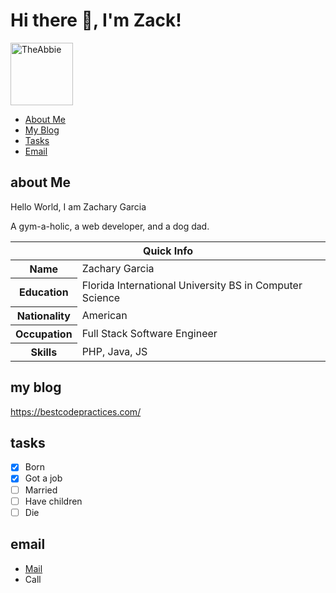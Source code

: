 # Hi there 👋, I'm Zack!

<p align='left'><img src="https://upload.wikimedia.org/wikipedia/commons/5/51/Paw-print.svg" alt="TheAbbie" width="100" height="100"></p>

* [About Me](#about-me)
* [My Blog](#my-blog)
* [Tasks](#tasks)
* [Email](#email)

## about Me

Hello World, I am Zachary Garcia

A gym-a-holic, a web developer, and a dog dad.


<table>
<thead>
<tr>
<th colspan="2">Quick Info</th>
</tr>
</thead>
<tbody>
<tr><th scope='row'>Name</th><td>Zachary Garcia</td></tr>
<tr><th scope='row'>Education</th><td>Florida International University BS in Computer Science</td></tr>
<tr><th scope='row'>Nationality</th><td>American</td></tr>
<tr><th scope='row'>Occupation</th><td>Full Stack Software Engineer</td></tr>
<tr><th scope='row'>Skills</th><td>PHP, Java, JS</td></tr>
</tbody>
</table>

## my blog

https://bestcodepractices.com/

## tasks

- [x] Born
- [x] Got a job
- [ ] Married
- [ ] Have children
- [ ] Die

## email

<ul>
<li><a href="mailto:zgarc025@gmail.com" rel="me">Mail</a>
<li>Call</li>
</li>
</ul>


